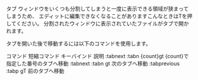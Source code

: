 タブ
ウィンドウをいくつも分割してしまうと一度に表示できる領域が狭まってしまうため、
エディットに編集できなくなることがありますこんなときは<C-W>Tを押してください。
分割されたウィンドウに表示されていたファイルがタブで開かれます。

タブを開いた後で移動するには以下のコマンドを使用します。

コマンド	短縮コマンド	キーバインド	説明
:tabnext	:tabn	{count}gt	{count}で指定した番号のタブへ移動
:tabnext	:tabn	gt	次のタブへ移動
:tabprevious	:tabp	gT	前のタブへ移動